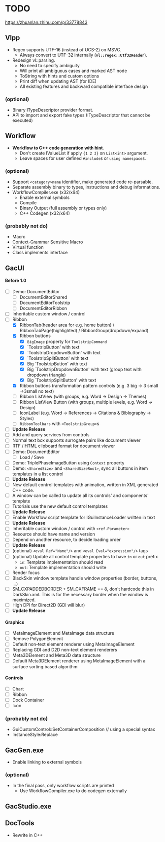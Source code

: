# TODO

https://zhuanlan.zhihu.com/p/33778843

## Vlpp

* Regex supports UTF-16 (instead of UCS-2) on MSVC.
  * Always convert to UTF-32 internally (**`vl::regex::Utf32Reader`**).
* Redesign vl::parsing.
  * No need to specify ambiguity
  * Will print all ambiguous cases and marked AST node
  * ToString with hints and custom options
  * Print diff when updating AST (for IDE)
  * All existing features and backward compatible interface design

### (optional)

* Binary ITypeDescriptor provider format.
* API to import and export fake types (ITypeDescriptor that cannot be executed)

## Workflow

* **Workflow to C++ code generation with hint**.
  * Don't create IValueList if apply `{1 2 3}` on `List<int>` argument.
  * Leave spaces for user defined `#include`s or `using namespace`s.

### (optional)

* Support `<category>name` identifier, make generated code re-parsable.
* Separate assembly binary to types, instructions and debug informations.
* WorkflowCompiler.exe (x32/x64)
  * Enable external symbols
  * Compile
  * Binary Output (full assembly or types only)
  * C++ Codegen (x32/x64)

### (probably not do)

* Macro
* Context-Grammar Sensitive Macro
* Virtual function
* Class implements interface

## GacUI

#### Before 1.0
- [ ] Demo: DocumentEditor
  - [ ] DocumentEditorShared
  - [ ] DocumentEditorToolstrip
  - [ ] DocumentEditorRibbon
- [ ] Inheritable custom window / control
- [ ] Ribbon
   - [x] RibbonTab(header area for e.g. home button) / RibbonTabPage(highlighted) / RibbonGroup(dropdown/expand)
   - [x] Ribbon buttons
     - [x] `BigImage` property for `ToolstripCommand`
     - [x] `ToolstripButton' with text
     - [x] `ToolstripDropdownButton' with text
     - [x] `ToolstripSplitButton' with text
     - [x] Big `ToolstripButton' with text
     - [x] Big `ToolstripDropdownButton' with text (group text with dropdown triangle)
     - [x] Big `ToolstripSplitButton' with text
   - [x] Ribbon buttons transformation pattern controls (e.g. 3 big -> 3 small ->3small no text)
   - [ ] Ribbon ListView (with groups, e.g. Word -> Design -> Themes)
   - [ ] Ribbon ListView Button (with groups, multiple levels, e.g. Word -> Design)
   - [ ] IconLabel (e.g. Word -> References -> Citations & Biblography -> Styles)
   - [ ] `RibbonToolbars` with `<ToolstripGroup>`s
- [ ] **Update Release**
- [ ] Add and query services from controls
- [ ] Normal text box supports surrogate pairs like document viewer
- [ ] RTF / HTML clipboard format for document viewer
- [ ] Demo: DocumentEditor
  - [ ] Load / Save
- [ ] Demo: TriplePhaseImageButton using `Context` property
- [ ] Demo: `<SharedSize>` and `<SharedSizeRoot>`, sync all buttons in item templates in a list control
- [ ] **Update Release**
- [ ] New default control templates with animation, written in XML generated C++ code.
- [ ] A window can be called to update all its controls' and components' template
- [ ] Tutorials use the new default control templates
- [ ] **Update Release**
- [ ] Enable Workflow script template for IGuiInstanceLoader written in text
- [ ] **Update Release**
- [ ] Inheritable custom window / control with `<ref.Parameter>`
- [ ] Resource should have name and version
- [ ] Depend on another resource, to decide loading order
- [ ] **Update Release**
- [ ] (optional) `<eval Ref="Name"/>` and `<eval Eval="expression"/>` tags
- [ ] (optional) Update all control template properties to have `in` or `out` prefix
  - `in`: Template implementation should read
  - `out`: Template implementation should write
- [ ] Render focus
- [ ] BlackSkin window template handle window properties (border, buttons, ...)
- [ ] SM_CXPADDEDBORDER + SM_CXFRAME == 8, don't hardcode this in DarkSkin.xml. This is for the necessary border when the window is maximized.
- [ ] High DPI for Direct2D (GDI will blur)
- [ ] **Update Release**

#### Graphics
- [ ] MetaImageElement and MetaImage data structure
- [ ] Remove PolygonElement
- [ ] Default non-text element renderer using MetaImageElement
- [ ] Replacing GDI and D2D non-text element renderers
- [ ] Meta3DElement and Meta3D data structure
- [ ] Default Meta3DElement renderer using MetaImageElement with a surface sorting based algorithm

#### Controls
- [ ] Chart
- [ ] Ribbon
- [ ] Dock Container
- [ ] Icon

### (probably not do)

* GuiCustomControl::SetContainerComposition // using a special syntax
* InstanceStyle:Replace

## GacGen.exe

* Enable linking to external symbols

### (optional)

* In the final pass, only workflow scripts are printed
  * Use WorkflowCompiler.exe to do codegen externally

## GacStudio.exe

## DocTools

* Rewrite in C++
